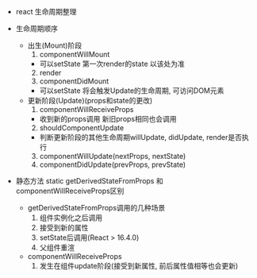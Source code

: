 - react 生命周期整理
- 生命周期顺序
  - 出生(Mount)阶段
    1. componentWillMount
      - 可以setState 第一次render的state 以该处为准
    2. render
    3. componentDidMount
      - 可以setState 将会触发Update的生命周期, 可访问DOM元素
  - 更新阶段(Update)(props和state的更改)
    1. componentWillReceiveProps
      - 收到新的props调用 新旧props相同也会调用
    2. shouldComponentUpdate
      - 判断更新阶段的其他生命周期willUpdate, didUpdate, render是否执行
    3. componentWillUpdate(nextProps, nextState)
    4. componentDidUpdate(prevProps, prevState)


- 静态方法 static getDerivedStateFromProps 和 componentWillReceiveProps区别
    - getDerivedStateFromProps调用的几种场景
      1. 组件实例化之后调用
      2. 接受到新的属性
      3. setState后调用(React > 16.4.0)
      4. 父组件重渲
    - componentWillReceiveProps
      1. 发生在组件update阶段(接受到新属性, 前后属性值相等也会更新)

